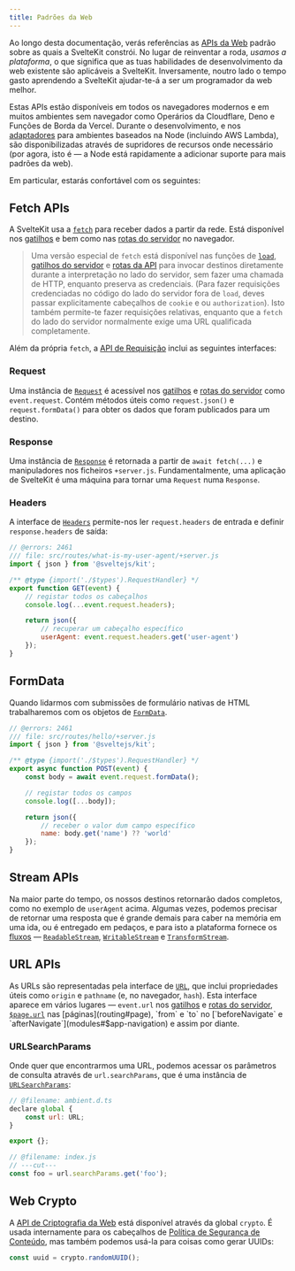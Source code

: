 ```yaml
---
title: Padrões da Web
---
```


Ao longo desta documentação, verás referências as [APIs da Web](https://developer.mozilla.org/en-US/docs/Web/API) padrão sobre as quais a SvelteKit constrói. No lugar de reinventar a roda, _usamos a plataforma_, o que significa que as tuas habilidades de desenvolvimento da web existente são aplicáveis a SvelteKit. Inversamente, noutro lado o tempo gasto aprendendo a SvelteKit ajudar-te-á a ser um programador da web melhor.

Estas APIs estão disponíveis em todos os navegadores modernos e em muitos ambientes sem navegador como Operários da Cloudflare, Deno e Funções de Borda da Vercel. Durante o desenvolvimento, e nos [adaptadores](adapters) para ambientes baseados na Node (incluindo AWS Lambda), são disponibilizadas através de supridores de recursos onde necessário (por agora, isto é — a Node está rapidamente a adicionar suporte para mais padrões da web).

Em particular, estarás confortável com os seguintes:

## Fetch APIs

A SvelteKit usa a [`fetch`](https://developer.mozilla.org/en-US/docs/Web/API/fetch) para receber dados a partir da rede. Está disponível nos [gatilhos](hooks) e bem como nas [rotas do servidor](routing#server) no navegador.

> Uma versão especial de `fetch` está disponível nas funções de [`load`](load), [gatilhos do servidor](hooks#server-hooks) e [rotas da API](routing#server) para invocar destinos diretamente durante a interpretação no lado do servidor, sem fazer uma chamada de HTTP, enquanto preserva as credenciais. (Para fazer requisições credenciadas no código do lado do servidor fora de `load`, deves passar explicitamente cabeçalhos de `cookie` e ou `authorization`). Isto também permite-te fazer requisições relativas, enquanto que a `fetch` do lado do servidor normalmente exige uma URL qualificada completamente.

Além da própria `fetch`, a [API de Requisição](https://developer.mozilla.org/en-US/docs/Web/API/Fetch_API) inclui as seguintes interfaces:

### Request

Uma instância de [`Request`](https://developer.mozilla.org/en-US/docs/Web/API/Request) é acessível nos [gatilhos](hooks) e [rotas do servidor](routing#server) como `event.request`. Contém métodos úteis como `request.json()` e `request.formData()` para obter os dados que foram publicados para um destino.

### Response

Uma instância de [`Response`](https://developer.mozilla.org/en-US/docs/Web/API/Response) é retornada a partir de `await fetch(...)` e manipuladores nos ficheiros `+server.js`. Fundamentalmente, uma aplicação de SvelteKit é uma máquina para tornar uma `Request` numa `Response`.

### Headers

A interface de [`Headers`](https://developer.mozilla.org/en-US/docs/Web/API/Headers) permite-nos ler `request.headers` de entrada e definir `response.headers` de saída:

```js
// @errors: 2461
/// file: src/routes/what-is-my-user-agent/+server.js
import { json } from '@sveltejs/kit';

/** @type {import('./$types').RequestHandler} */
export function GET(event) {
	// registar todos os cabeçalhos
	console.log(...event.request.headers);

	return json({
		// recuperar um cabeçalho específico
		userAgent: event.request.headers.get('user-agent')
	});
}
```

## FormData

Quando lidarmos com submissões de formulário nativas de HTML trabalharemos com os objetos de [`FormData`](https://developer.mozilla.org/en-US/docs/Web/API/FormData).

```js
// @errors: 2461
/// file: src/routes/hello/+server.js
import { json } from '@sveltejs/kit';

/** @type {import('./$types').RequestHandler} */
export async function POST(event) {
	const body = await event.request.formData();

	// registar todos os campos
	console.log([...body]);

	return json({
		// receber o valor dum campo específico
		name: body.get('name') ?? 'world'
	});
}
```

## Stream APIs

Na maior parte do tempo, os nossos destinos retornarão dados completos, como no exemplo de `userAgent` acima. Algumas vezes, podemos precisar de retornar uma resposta que é grande demais para caber na memória em uma ida, ou é entregado em pedaços, e para isto a plataforma fornece os [fluxos](https://developer.mozilla.org/en-US/docs/Web/API/Streams_API) — [`ReadableStream`](https://developer.mozilla.org/en-US/docs/Web/API/ReadableStream), [`WritableStream`](https://developer.mozilla.org/en-US/docs/Web/API/WritableStream) e [`TransformStream`](https://developer.mozilla.org/en-US/docs/Web/API/TransformStream).

## URL APIs

As URLs são representadas pela interface de [`URL`](https://developer.mozilla.org/en-US/docs/Web/API/URL), que inclui propriedades úteis como `origin` e `pathname` (e, no navegador, `hash`). Esta interface aparece em vários lugares — `event.url` nos [gatilhos](hooks) e [rotas do servidor](routing#server), [`$page.url`](modules#$app-stores) nas [páginas](routing#page), `from` e `to` no [`beforeNavigate` e `afterNavigate`](modules#$app-navigation) e assim por diante.

### URLSearchParams

Onde quer que encontrarmos uma URL, podemos acessar os parâmetros de consulta através de `url.searchParams`, que é uma instância de [`URLSearchParams`](https://developer.mozilla.org/en-US/docs/Web/API/URLSearchParams):

```js
// @filename: ambient.d.ts
declare global {
	const url: URL;
}

export {};

// @filename: index.js
// ---cut---
const foo = url.searchParams.get('foo');
```

## Web Crypto

A [API de Criptografia da Web](https://developer.mozilla.org/en-US/docs/Web/API/Web_Crypto_API) está disponível através da global `crypto`. É usada internamente para os cabeçalhos de [Política de Segurança de Conteúdo](configuration#csp), mas também podemos usá-la para coisas como gerar UUIDs:

```js
const uuid = crypto.randomUUID();
```
